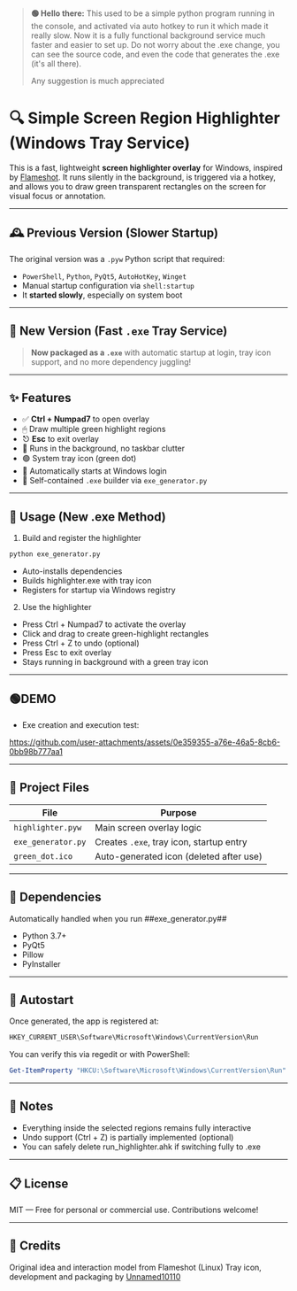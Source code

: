 <blockquote>
<strong>🟢 Hello there:</strong> This used to be a simple python program running in the console, and activated via auto hotkey to run it which made it really slow. Now it is a fully functional background service much faster and easier to set up.
Do not worry about the .exe change, you can see the source code, and even the code that generates the .exe (it's all there).

Any suggestion is much appreciated

</blockquote>

# 🔍 Simple Screen Region Highlighter (Windows Tray Service)

This is a fast, lightweight **screen highlighter overlay** for Windows, inspired by [Flameshot](https://github.com/flameshot-org/flameshot). It runs silently in the background, is triggered via a hotkey, and allows you to draw green transparent rectangles on the screen for visual focus or annotation.

---

## 🕰️ Previous Version (Slower Startup)

The original version was a `.pyw` Python script that required:
- `PowerShell`, `Python`, `PyQt5`, `AutoHotKey`, `Winget`
- Manual startup configuration via `shell:startup`
- It **started slowly**, especially on system boot

---

## 🚀 New Version (Fast `.exe` Tray Service)

> **Now packaged as a `.exe`** with automatic startup at login, tray icon support, and no more dependency juggling!

---

## ✨ Features

- ✅ **Ctrl + Numpad7** to open overlay
- 🖱 Draw multiple green highlight regions
- ⎋ **Esc** to exit overlay
- 🧠 Runs in the background, no taskbar clutter
- 🟢 System tray icon (green dot)
- 🔁 Automatically starts at Windows login
- 🎁 Self-contained `.exe` builder via `exe_generator.py`

---

## 🚀 Usage (New .exe Method)
1. Build and register the highlighter
```python
python exe_generator.py
```
- Auto-installs dependencies
- Builds highlighter.exe with tray icon
- Registers for startup via Windows registry

2. Use the highlighter
- Press Ctrl + Numpad7 to activate the overlay
- Click and drag to create green-highlight rectangles
- Press Ctrl + Z to undo (optional)
- Press Esc to exit overlay
- Stays running in background with a green tray icon

---

## 🟢DEMO
- Exe creation and execution test:


https://github.com/user-attachments/assets/0e359355-a76e-46a5-8cb6-0bb98b777aa1





---

## 📁 Project Files
| File               | Purpose                                  |
| ------------------ | ---------------------------------------- |
| `highlighter.pyw`  | Main screen overlay logic                |
| `exe_generator.py` | Creates `.exe`, tray icon, startup entry |
| `green_dot.ico`    | Auto-generated icon (deleted after use)  |

---

## 🔧 Dependencies
Automatically handled when you run ##exe_generator.py##
- Python 3.7+
- PyQt5
- Pillow
- PyInstaller

---

## 🏁 Autostart
Once generated, the app is registered at:
```powershell
HKEY_CURRENT_USER\Software\Microsoft\Windows\CurrentVersion\Run
```

You can verify this via regedit or with PowerShell:
```powershell
Get-ItemProperty "HKCU:\Software\Microsoft\Windows\CurrentVersion\Run" | Select-Object ScreenHighlighter
```
---

## 📝 Notes
- Everything inside the selected regions remains fully interactive
- Undo support (Ctrl + Z) is partially implemented (optional)
- You can safely delete run_highlighter.ahk if switching fully to .exe

---

## 📋 License
MIT — Free for personal or commercial use. Contributions welcome!

---

## 🙌 Credits
Original idea and interaction model from Flameshot (Linux)
Tray icon, development and packaging by [Unnamed10110]([https://example.com](https://github.com/Unnamed10110))





